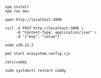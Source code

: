 ```
npm install
npm run dev
```

```
open http://localhost:3000
```

```
curl -X POST http://localhost:3000 \
     -H "Content-Type: application/json" \
     -d '{"key": "value"}'
```

```
node v20.12.2
```

```
pm2 start ecosystem.config.cjs
```

```
/etc/caddy
```

```
sudo systemctl restart caddy
```
